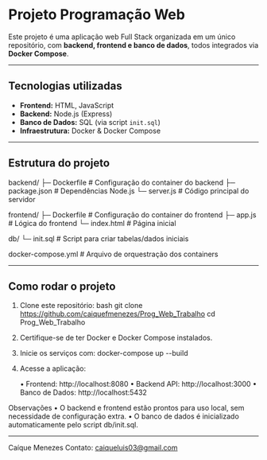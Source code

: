 # Projeto Programação Web

Este projeto é uma aplicação web Full Stack organizada em um único repositório, com **backend, frontend e banco de dados**, todos integrados via **Docker Compose**. 

---

## Tecnologias utilizadas

- **Frontend:** HTML, JavaScript  
- **Backend:** Node.js (Express)  
- **Banco de Dados:** SQL (via script `init.sql`)  
- **Infraestrutura:** Docker & Docker Compose  

---

## Estrutura do projeto

backend/
├─ Dockerfile        # Configuração do container do backend
├─ package.json      # Dependências Node.js
└─ server.js         # Código principal do servidor

frontend/
├─ Dockerfile        # Configuração do container do frontend
├─ app.js            # Lógica do frontend
└─ index.html        # Página inicial

db/
└─ init.sql          # Script para criar tabelas/dados iniciais

docker-compose.yml     # Arquivo de orquestração dos containers

---

## Como rodar o projeto

1. Clone este repositório:
bash
    git clone https://github.com/caiquefmenezes/Prog_Web_Trabalho
    cd Prog_Web_Trabalho

2.	Certifique-se de ter Docker e Docker Compose instalados.

3.	Inicie os serviços com:
    docker-compose up --build

4.	Acesse a aplicação:

	•	Frontend: http://localhost:8080
	•	Backend API: http://localhost:3000
	•	Banco de Dados: http://localhost:5432

Observações
	•	O backend e frontend estão prontos para uso local, sem necessidade de configuração extra.
	•	O banco de dados é inicializado automaticamente pelo script db/init.sql.

---

Caíque Menezes
Contato: caiqueluis03@gmail.com